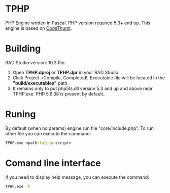 # TPHP
PHP Engine written in Pascal. PHP version required 5.3+ and up.
This engine is based on [CodeThurst](https://github.com/RooviTech/CodeThurst/).

# Building 
RAD Studio version: 10.3 Rio.
1. Open **TPHP.dproj** or **TPHP.dpr** in your RAD Studio.
2. Click Project->Compile, Completed!, Executable file will be located in the **"build/executables"** path.
3. It remains only to put php5ts.dll version 5.3 and up and above near TPHP.exe. PHP 5.6.38 is present by default..

# Runing
By default (when no params) engine run file "core/include.php".
To run other file you can execute the command:
```bat
TPHP.exe <path/to/php.script>
```

# Comand line interface
If you need to display help message, you can execute the command:
```bat
TPHP.exe -h
```